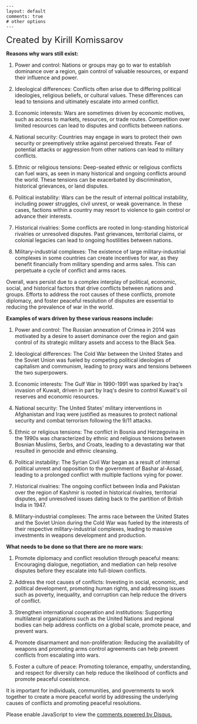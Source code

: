 
```
---
layout: default
comments: true
# other options
---
```

<font size=5>Created by Kirill Komissarov</font>

**Reasons why wars still exist:**

1. Power and control: Nations or groups may go to war to establish dominance over a region, gain control of valuable resources, or expand their influence and power.

2. Ideological differences: Conflicts often arise due to differing political ideologies, religious beliefs, or cultural values. These differences can lead to tensions and ultimately escalate into armed conflict.

3. Economic interests: Wars are sometimes driven by economic motives, such as access to markets, resources, or trade routes. Competition over limited resources can lead to disputes and conflicts between nations.

4. National security: Countries may engage in wars to protect their own security or preemptively strike against perceived threats. Fear of potential attacks or aggression from other nations can lead to military conflicts.

5. Ethnic or religious tensions: Deep-seated ethnic or religious conflicts can fuel wars, as seen in many historical and ongoing conflicts around the world. These tensions can be exacerbated by discrimination, historical grievances, or land disputes.

6. Political instability: Wars can be the result of internal political instability, including power struggles, civil unrest, or weak governance. In these cases, factions within a country may resort to violence to gain control or advance their interests.

7. Historical rivalries: Some conflicts are rooted in long-standing historical rivalries or unresolved disputes. Past grievances, territorial claims, or colonial legacies can lead to ongoing hostilities between nations.

8. Military-industrial complexes: The existence of large military-industrial complexes in some countries can create incentives for war, as they benefit financially from military spending and arms sales. This can perpetuate a cycle of conflict and arms races.

Overall, wars persist due to a complex interplay of political, economic, social, and historical factors that drive conflicts between nations and groups. Efforts to address the root causes of these conflicts, promote diplomacy, and foster peaceful resolution of disputes are essential to reducing the prevalence of war in the world.



**Examples of wars driven by these various reasons include:**

1. Power and control: The Russian annexation of Crimea in 2014 was motivated by a desire to assert dominance over the region and gain control of its strategic military assets and access to the Black Sea.

2. Ideological differences: The Cold War between the United States and the Soviet Union was fueled by competing political ideologies of capitalism and communism, leading to proxy wars and tensions between the two superpowers.

3. Economic interests: The Gulf War in 1990-1991 was sparked by Iraq's invasion of Kuwait, driven in part by Iraq's desire to control Kuwait's oil reserves and economic resources.

4. National security: The United States' military interventions in Afghanistan and Iraq were justified as measures to protect national security and combat terrorism following the 9/11 attacks.

5. Ethnic or religious tensions: The conflict in Bosnia and Herzegovina in the 1990s was characterized by ethnic and religious tensions between Bosnian Muslims, Serbs, and Croats, leading to a devastating war that resulted in genocide and ethnic cleansing.

6. Political instability: The Syrian Civil War began as a result of internal political unrest and opposition to the government of Bashar al-Assad, leading to a prolonged conflict with multiple factions vying for power.

7. Historical rivalries: The ongoing conflict between India and Pakistan over the region of Kashmir is rooted in historical rivalries, territorial disputes, and unresolved issues dating back to the partition of British India in 1947.

8. Military-industrial complexes: The arms race between the United States and the Soviet Union during the Cold War was fueled by the interests of their respective military-industrial complexes, leading to massive investments in weapons development and production.

  

**What needs to be done so that there are no more wars:**

1. Promote diplomacy and conflict resolution through peaceful means: Encouraging dialogue, negotiation, and mediation can help resolve disputes before they escalate into full-blown conflicts.

2. Address the root causes of conflicts: Investing in social, economic, and political development, promoting human rights, and addressing issues such as poverty, inequality, and corruption can help reduce the drivers of conflict.

3. Strengthen international cooperation and institutions: Supporting multilateral organizations such as the United Nations and regional bodies can help address conflicts on a global scale, promote peace, and prevent wars.

4. Promote disarmament and non-proliferation: Reducing the availability of weapons and promoting arms control agreements can help prevent conflicts from escalating into wars.

5. Foster a culture of peace: Promoting tolerance, empathy, understanding, and respect for diversity can help reduce the likelihood of conflicts and promote peaceful coexistence.

  
It is important for individuals, communities, and governments to work together to create a more peaceful world by addressing the underlying causes of conflicts and promoting peaceful resolutions.

<div id="disqus_thread"></div>
<script>
    /**
    *  RECOMMENDED CONFIGURATION VARIABLES: EDIT AND UNCOMMENT THE SECTION BELOW TO INSERT DYNAMIC VALUES FROM YOUR PLATFORM OR CMS.
    *  LEARN WHY DEFINING THESE VARIABLES IS IMPORTANT: https://disqus.com/admin/universalcode/#configuration-variables    */
    /*
    var disqus_config = function () {
    this.page.url = PAGE_URL;  // Replace PAGE_URL with your page's canonical URL variable
    this.page.identifier = PAGE_IDENTIFIER; // Replace PAGE_IDENTIFIER with your page's unique identifier variable
    };
    */
    (function() { // DON'T EDIT BELOW THIS LINE
    var d = document, s = d.createElement('script');
    s.src = 'https://exhitbion-1.disqus.com/embed.js';
    s.setAttribute('data-timestamp', +new Date());
    (d.head || d.body).appendChild(s);
    })();
</script>
<noscript>Please enable JavaScript to view the <a href="https://disqus.com/?ref_noscript">comments powered by Disqus.</a></noscript>
